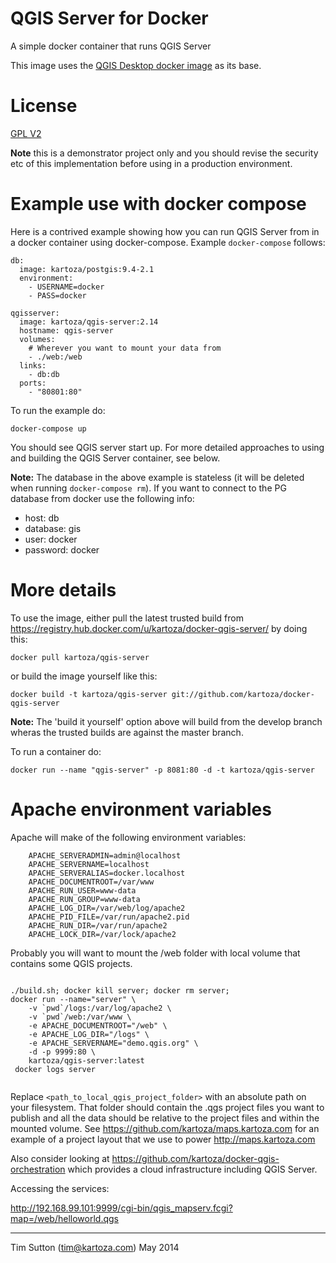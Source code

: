 QGIS Server for Docker
========================

A simple docker container that runs QGIS Server

This image uses the [QGIS Desktop docker image](https://github.com/kartoza/docker-qgis-desktop) as its base.

# License

[GPL V2](http://www.gnu.org/licenses/old-licenses/gpl-2.0.html)


**Note** this is a demonstrator project only and you should revise the security
etc of this implementation before using in a production environment.


# Example use with docker compose

Here is a contrived example showing how you can run QGIS Server
from in a docker container using docker-compose. Example ``docker-compose`` follows:

```
db:
  image: kartoza/postgis:9.4-2.1
  environment:
    - USERNAME=docker
    - PASS=docker
  
qgisserver:
  image: kartoza/qgis-server:2.14
  hostname: qgis-server
  volumes:
    # Wherever you want to mount your data from
    - ./web:/web
  links:
    - db:db
  ports:
    - "80801:80"
```

To run the example do:

```
docker-compose up
```

You should see QGIS server start up. For more detailed approaches 
to using and building the QGIS Server container, see below.

**Note:** The database in the above example is stateless (it will be deleted when
running ``docker-compose rm``). If you want to connect to the PG database from docker
use the following info:

* host: db
* database: gis
* user: docker
* password: docker


# More details

To use the image, either pull the latest trusted build from 
https://registry.hub.docker.com/u/kartoza/docker-qgis-server/ by doing this:

```
docker pull kartoza/qgis-server
```

or build the image yourself like this:

```
docker build -t kartoza/qgis-server git://github.com/kartoza/docker-qgis-server
```

**Note:** The 'build it yourself' option above will build from the develop branch
wheras the trusted builds are against the master branch.


To run a container do:

```
docker run --name "qgis-server" -p 8081:80 -d -t kartoza/qgis-server
```

Apache environment variables
============================

Apache will make of the following environment variables:

```
	APACHE_SERVERADMIN=admin@localhost
	APACHE_SERVERNAME=localhost
	APACHE_SERVERALIAS=docker.localhost
	APACHE_DOCUMENTROOT=/var/www
	APACHE_RUN_USER=www-data
	APACHE_RUN_GROUP=www-data
	APACHE_LOG_DIR=/var/web/log/apache2
	APACHE_PID_FILE=/var/run/apache2.pid
	APACHE_RUN_DIR=/var/run/apache2
	APACHE_LOCK_DIR=/var/lock/apache2
```

Probably you will want to mount the /web folder with local volume
that contains some QGIS projects. 

```

./build.sh; docker kill server; docker rm server; 
docker run --name="server" \
    -v `pwd`/logs:/var/log/apache2 \
    -v `pwd`/web:/var/www \
    -e APACHE_DOCUMENTROOT="/web" \
    -e APACHE_LOG_DIR="/logs" \
    -e APACHE_SERVERNAME="demo.qgis.org" \
    -d -p 9999:80 \
    kartoza/qgis-server:latest
 docker logs server


```

Replace ``<path_to_local_qgis_project_folder>`` with an absolute path on your
filesystem. That folder should contain the .qgs project files you want to
publish and all the data should be relative to the project files and within the
mounted volume. See https://github.com/kartoza/maps.kartoza.com for an example
of a project layout that we use to power http://maps.kartoza.com




Also consider looking at https://github.com/kartoza/docker-qgis-orchestration
which provides a cloud infrastructure including QGIS Server.


Accessing the services:

http://192.168.99.101:9999/cgi-bin/qgis_mapserv.fcgi?map=/web/helloworld.qgs


-----------

Tim Sutton (tim@kartoza.com)
May 2014
